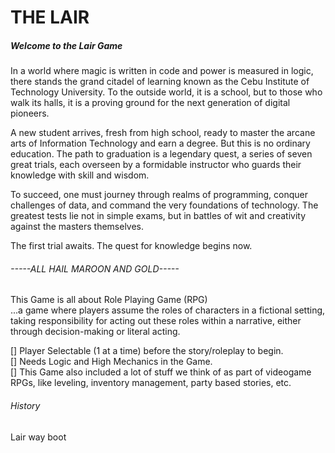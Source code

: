 <h1>THE LAIR</h1>
<h5>Welcome to the Lair Game</h5>

In a world where magic is written in code and power is measured in logic, there stands the grand citadel of learning known as the Cebu Institute of Technology University. To the outside world, it is a school, but to those who walk its halls, it is a proving ground for the next generation of digital pioneers.

A new student arrives, fresh from high school, ready to master the arcane arts of Information Technology and earn a degree. But this is no ordinary education. The path to graduation is a legendary quest, a series of seven great trials, each overseen by a formidable instructor who guards their knowledge with skill and wisdom.

To succeed, one must journey through realms of programming, conquer challenges of data, and command the very foundations of technology. The greatest tests lie not in simple exams, but in battles of wit and creativity against the masters themselves.

The first trial awaits. The quest for knowledge begins now.

<h6> -----ALL HAIL MAROON AND GOLD-----</h6>

This Game is all about Role Playing Game (RPG)<br>
...a game where players assume the roles of characters in a fictional setting, taking responsibility for acting out these roles within a narrative, either through decision-making or literal acting.

[] Player Selectable (1 at a time) before the story/roleplay to begin.<br>
[] Needs Logic and High Mechanics in the Game.<br>
[] This Game also included a lot of stuff we think of as part of videogame RPGs, like leveling, inventory management, party based stories, etc.

<h6>History</h6>
Lair way boot
